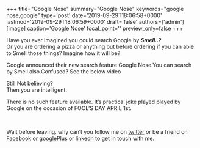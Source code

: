+++
title="Google Nose"
summary="Google Nose"
keywords="google nose,google"
type='post'
date='2019-09-29T18:06:58+0000'
lastmod='2019-09-29T18:06:59+0000'
draft='false'
authors=['admin']
[image]
caption='Google Nose'
focal_point=''
preview_only=false
+++








Have you ever imagined you could search Google by <em><strong>Smell..?&nbsp;</strong></em><br>
Or you are ordering a pizza or anything but before ordering if you can able to Smell those things? Imagine how it will be?

Google announced their new search feature Google Nose.You can search by Smell also.Confused? See the below video



Still Not believing?<br>
Then you are intelligent.

There is no such feature available. It’s practical joke played played by Google on the occasion of FOOL’S DAY APRIL 1st.

&nbsp;

Wait before leaving.
why can’t you follow me on <a href="https://twitter.com/arungudelli" target="_blank">twitter</a> or be a friend on <a href="https://www.facebook.com/gudelliArun" target="_blank">Facebook</a> or <a href="https://plus.google.com/+ArunkumarGudelli" target="_blank">googlePlus</a> or <a href="https://www.linkedin.com/in/arungudelli/" target="_blank">linkedn</a> to get in touch with me.









